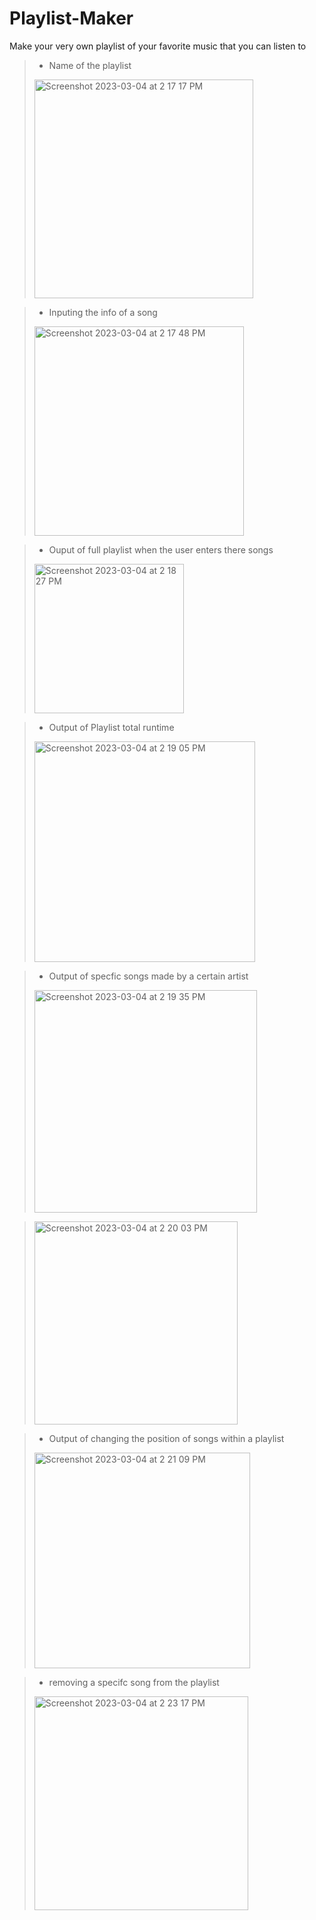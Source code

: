 # Playlist-Maker
Make your very own playlist of your favorite music that you can listen to

> * Name of the playlist 
> <img width="350" alt="Screenshot 2023-03-04 at 2 17 17 PM" src="https://user-images.githubusercontent.com/117537776/222931321-32e7ae43-6fcf-4e0f-9732-1bd34d9ad33e.png">

> * Inputing the info of a song
> <img width="335" alt="Screenshot 2023-03-04 at 2 17 48 PM" src="https://user-images.githubusercontent.com/117537776/222931412-cd005a6f-1ef6-4b80-92cb-a526b2d50ce6.png">

> * Ouput of full playlist when the user enters there songs
> <img width="239" alt="Screenshot 2023-03-04 at 2 18 27 PM" src="https://user-images.githubusercontent.com/117537776/222931455-4abbe86a-0962-48f7-a41c-10b7c263127e.png">

> * Output of Playlist total runtime 
> <img width="353" alt="Screenshot 2023-03-04 at 2 19 05 PM" src="https://user-images.githubusercontent.com/117537776/222931463-cbdc2c43-d6c7-4987-bbbc-1a8409c0e8f4.png">

> * Output of specfic songs made by a certain artist
> <img width="356" alt="Screenshot 2023-03-04 at 2 19 35 PM" src="https://user-images.githubusercontent.com/117537776/222931490-e53ba948-5cfa-428e-a48c-ae8fb6c4e82e.png">

> <img width="325" alt="Screenshot 2023-03-04 at 2 20 03 PM" src="https://user-images.githubusercontent.com/117537776/222931533-333816b0-f763-475b-9713-f73cad752ecf.png">

> * Output of changing the position of songs within a playlist
> <img width="345" alt="Screenshot 2023-03-04 at 2 21 09 PM" src="https://user-images.githubusercontent.com/117537776/222931563-73b67fee-5464-4865-82df-f53c46d5bf7a.png">

> * removing a specifc song from the playlist
> <img width="342" alt="Screenshot 2023-03-04 at 2 23 17 PM" src="https://user-images.githubusercontent.com/117537776/222931582-b4340f20-9c9a-4069-8d4b-f73e09100ad2.png">
